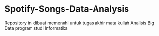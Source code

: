 # Spotify-Songs-Data-Analysis
Repository ini dibuat memenuhi untuk tugas akhir mata kuliah Analisis Big Data program studi Informatika
